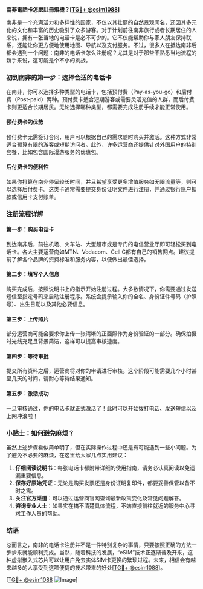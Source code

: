 **南非電話卡怎麽註冊飛機？[[TG💪+ @esim1088](https://t.me/s/esim1088)]**

南非是一个充满活力和多样性的国家，不仅以其壮丽的自然景观闻名，还因其多元化的文化和丰富的历史吸引了众多游客。对于计划前往南非旅行或者长期居住的人来说，拥有一张当地的电话卡是必不可少的。它不仅能帮助你与家人朋友保持联系，还能让你更方便地使用地图、导航以及支付服务。不过，很多人在抵达南非后都会遇到一个问题：南非的电话卡怎么注册呢？尤其是对于那些不熟悉当地流程的新手来说，这可能是个不小的挑战。

### 初到南非的第一步：选择合适的电话卡

在南非，你可以选择多种类型的电话卡，包括预付费（Pay-as-you-go）和后付费（Post-paid）两种。预付费卡适合短期游客或需要灵活充值的人群，而后付费卡则更适合长期居民。无论选择哪种类型，都需要完成注册手续才能正常使用。

#### 预付费卡的优势
预付费卡无需签订合同，用户可以根据自己的需求随时购买并激活。这种方式非常适合预算有限的游客或短期访问者。此外，许多运营商还提供针对外国用户的特别套餐，比如包含国际漫游服务的优惠包。

#### 后付费卡的便利性
如果你打算在南非停留较长时间，并且希望享受更多增值服务如无限流量等，则可以选择后付费卡。这类卡通常需要提交身份证明文件进行注册，并通过银行账户扣款或信用卡支付账单。

### 注册流程详解

#### 第一步：购买电话卡
到达南非后，前往机场、火车站、大型超市或是专门的电信营业厅即可轻松买到电话卡。各大主要运营商如MTN、Vodacom、Cell C都有自己的销售网点。建议提前了解各个品牌的资费标准和服务内容，以便做出最佳选择。

#### 第二步：填写个人信息
购买完成后，按照说明书上的指示开始注册过程。大多数情况下，你需要通过发送短信至指定号码来启动注册程序。系统会提示输入你的全名、身份证件号码（护照号）、出生日期以及其他必要信息。

#### 第三步：上传照片
部分运营商可能会要求你上传一张清晰的正面照作为身份验证的一部分。确保拍摄时光线充足且背景简洁，这样可以提高审核速度。

#### 第四步：等待审批
提交所有资料之后，运营商将对你的申请进行审核。这个阶段可能需要几个小时甚至几天的时间，请耐心等待结果通知。

#### 第五步：激活成功
一旦审核通过，你的电话卡就正式激活了！此时可以开始拨打电话、发送短信以及上网冲浪啦！

### 小贴士：如何避免麻烦？

虽然上述步骤看似简单明了，但在实际操作过程中还是有可能遇到一些小问题。为了避免不必要的麻烦，在这里给大家几点实用建议：

1. **仔细阅读说明书**：每张电话卡都附带详细的使用指南，请务必认真阅读以免遗漏重要信息。
2. **保存好原始凭证**：无论是购买发票还是身份证明复印件，都要妥善保管以备不时之需。
3. **关注官方渠道**：可以通过运营商官网查询最新政策变化及常见问题解答。
4. **咨询专业人士**：如果实在搞不清楚具体流程，不妨直接前往就近的服务中心寻求工作人员的帮助。

### 结语

总而言之，南非的电话卡注册并不是一件特别复杂的事情，只要按照正确的方法一步步来就能顺利完成。当然，随着科技的发展，“eSIM”技术正逐渐普及开来，这种虚拟嵌入式芯片可以让用户免去实体SIM卡更换的繁琐过程。未来，相信会有越来越多的人享受到这项便捷的技术带来的好处[[TG💪+ @esim1088](https://t.me/s/esim1088)]。

[[TG💪+ @esim1088](https://t.me/s/esim1088) ![Image](https://i.postimg.cc/4NQfJmqS/Snipaste-2025-05-13-00-14-12.png)]